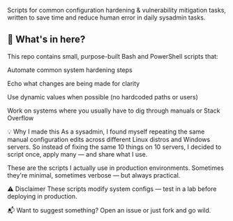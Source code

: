 Scripts for common configuration hardening & vulnerability mitigation tasks, written to save time and reduce human error in daily sysadmin tasks.

## 🔧 What's in here?

This repo contains small, purpose-built Bash and PowerShell scripts that:

Automate common system hardening steps

Echo what changes are being made for clarity

Use dynamic values when possible (no hardcoded paths or users)

Work on systems where you usually have to dig through manuals or Stack Overflow


💡 Why I made this
As a sysadmin, I found myself repeating the same manual configuration edits across different Linux distros and Windows servers.
So instead of fixing the same 10 things on 10 servers, I decided to script once, apply many — and share what I use.

These are the scripts I actually use in production environments.
Sometimes they're minimal, sometimes verbose — but always practical.

⚠️ Disclaimer
These scripts modify system configs — test in a lab before deploying in production.

📬 Want to suggest something?
Open an issue or just fork and go wild.
